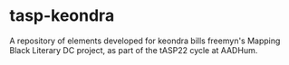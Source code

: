 # tasp-keondra
A repository of elements developed for keondra bills freemyn's Mapping Black Literary DC project, as part of the tASP22 cycle at AADHum.
